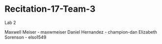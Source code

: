 # Recitation-17-Team-3
Lab 2 

Maxwell Meiser - maxwmeiser 
Daniel Hernandez - champion-dan 
Elizabeth Sorenson - elso1549

